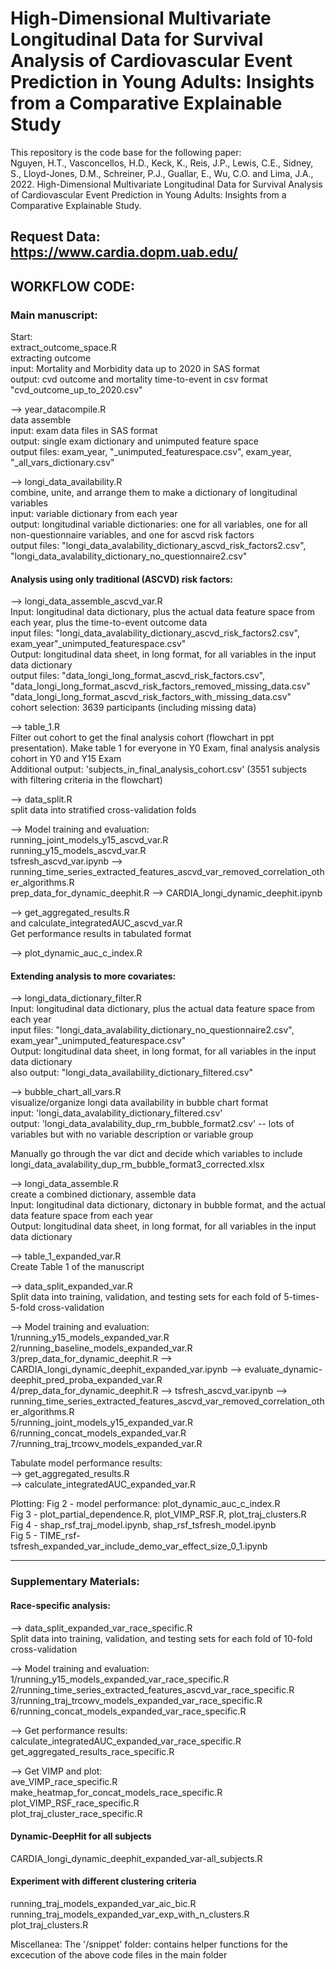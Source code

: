 # High-Dimensional Multivariate Longitudinal Data for Survival Analysis of Cardiovascular Event Prediction in Young Adults: Insights from a Comparative Explainable Study

This repository is the code base for the following paper:  
Nguyen, H.T., Vasconcellos, H.D., Keck, K., Reis, J.P., Lewis, C.E., Sidney, S., Lloyd-Jones, D.M., Schreiner, P.J., Guallar, E., Wu, C.O. and Lima, J.A., 2022. High-Dimensional Multivariate Longitudinal Data for Survival Analysis of Cardiovascular Event Prediction in Young Adults: Insights from a Comparative Explainable Study.


## Request Data: https://www.cardia.dopm.uab.edu/ 

##  WORKFLOW CODE:

### Main manuscript: 

Start:   
extract_outcome_space.R  
extracting outcome  
input: Mortality and Morbidity data up to 2020 in SAS format   
output: cvd outcome and mortality time-to-event in csv format  
"cvd_outcome_up_to_2020.csv"  

-->  year_datacompile.R  
data assemble  
input: exam data files in SAS format  
output: single exam dictionary and unimputed feature space  
output files: exam_year, "_unimputed_featurespace.csv", exam_year, "_all_vars_dictionary.csv"  

--> longi_data_availability.R  
combine, unite, and arrange them to make a dictionary of longitudinal variables   
input: variable dictionary from each year  
output: longitudinal variable dictionaries: one for all variables, one for all non-questionnaire variables, and one for ascvd risk factors  
output files: "longi_data_avalability_dictionary_ascvd_risk_factors2.csv", "longi_data_avalability_dictionary_no_questionnaire2.csv"  



#### Analysis using only traditional (ASCVD) risk factors:

--> longi_data_assemble_ascvd_var.R  
Input: longitudinal data dictionary, plus the actual data feature space from each year, plus the time-to-event outcome data  
input files: "longi_data_avalability_dictionary_ascvd_risk_factors2.csv", exam_year"_unimputed_featurespace.csv"  
Output: longitudinal data sheet, in long format, for all variables in the input data dictionary  
output files: "data_longi_long_format_ascvd_risk_factors.csv", "data_longi_long_format_ascvd_risk_factors_removed_missing_data.csv"  
"data_longi_long_format_ascvd_risk_factors_with_missing_data.csv"  
cohort selection: 3639 participants (including missing data)  



--> table_1.R    
Filter out cohort to get the final analysis cohort (flowchart in ppt presentation). Make table 1 for everyone in Y0 Exam, final analysis analysis cohort in Y0 and Y15 Exam    
Additional output: 'subjects_in_final_analysis_cohort.csv' (3551 subjects with filtering criteria in the flowchart)  


--> data_split.R    
split data into stratified cross-validation folds  

--> Model training and evaluation:  
running_joint_models_y15_ascvd_var.R  
running_y15_models_ascvd_var.R  
tsfresh_ascvd_var.ipynb --> running_time_series_extracted_features_ascvd_var_removed_correlation_other_algorithms.R  
prep_data_for_dynamic_deephit.R --> CARDIA_longi_dynamic_deephit.ipynb  
  
  
--> get_aggregated_results.R  
and calculate_integratedAUC_ascvd_var.R  
Get performance results in tabulated format  
  
--> plot_dynamic_auc_c_index.R     





#### Extending analysis to more covariates:  

--> longi_data_dictionary_filter.R  
Input: longitudinal data dictionary, plus the actual data feature space from each year  
input files: "longi_data_avalability_dictionary_no_questionnaire2.csv", exam_year"_unimputed_featurespace.csv"  
Output: longitudinal data sheet, in long format, for all variables in the input data dictionary  
also output: "longi_data_availability_dictionary_filtered.csv"  

--> bubble_chart_all_vars.R  
visualize/organize longi data availability in bubble chart format  
input: 'longi_data_avalability_dictionary_filtered.csv'  
output: 'longi_data_avalability_dup_rm_bubble_format2.csv' -- lots of variables but with no variable description or variable group  

Manually go through the var dict and decide which variables to include  
longi_data_avalability_dup_rm_bubble_format3_corrected.xlsx  


--> longi_data_assemble.R  
create a combined dictionary, assemble data  
Input: longitudinal data dictionary, dictonary in bubble format, and the actual data feature space from each year  
Output: longitudinal data sheet, in long format, for all variables in the input data dictionary  

--> table_1_expanded_var.R   
Create Table 1 of the manuscript  

--> data_split_expanded_var.R  
Split data into training, validation, and testing sets for each fold of 5-times-5-fold cross-validation  


--> Model training and evaluation:  
1/running_y15_models_expanded_var.R  
2/running_baseline_models_expanded_var.R  
3/prep_data_for_dynamic_deephit.R --> CARDIA_longi_dynamic_deephit_expanded_var.ipynb --> evaluate_dynamic-deephit_pred_proba_expanded_var.R  
4/prep_data_for_dynamic_deephit.R --> tsfresh_ascvd_var.ipynb --> running_time_series_extracted_features_ascvd_var_removed_correlation_other_algorithms.R  
5/running_joint_models_y15_expanded_var.R  
6/running_concat_models_expanded_var.R  
7/running_traj_trcowv_models_expanded_var.R  

  
Tabulate model performance results:  
--> get_aggregated_results.R  
--> calculate_integratedAUC_expanded_var.R  


Plotting:
Fig 2 - model performance: plot_dynamic_auc_c_index.R  
Fig 3 - plot_partial_dependence.R, plot_VIMP_RSF.R, plot_traj_clusters.R  
Fig 4 - shap_rsf_traj_model.ipynb, shap_rsf_tsfresh_model.ipynb  
Fig 5 - TIME_rsf-tsfresh_expanded_var_include_demo_var_effect_size_0_1.ipynb  

--------------------------------------------------------------------------------------
### Supplementary Materials:    

#### Race-specific analysis:   
--> data_split_expanded_var_race_specific.R  
Split data into training, validation, and testing sets for each fold of 10-fold cross-validation  


--> Model training and evaluation:  
1/running_y15_models_expanded_var_race_specific.R  
2/running_time_series_extracted_features_ascvd_var_race_specific.R  
3/running_traj_trcowv_models_expanded_var_race_specific.R  
6/running_concat_models_expanded_var_race_specific.R  
  
  
--> Get performance results:  
calculate_integratedAUC_expanded_var_race_specific.R  
get_aggregated_results_race_specific.R  

--> Get VIMP and plot:  
ave_VIMP_race_specific.R  
make_heatmap_for_concat_models_race_specific.R  
plot_VIMP_RSF_race_specific.R  
plot_traj_cluster_race_specific.R    


#### Dynamic-DeepHit for all subjects     
CARDIA_longi_dynamic_deephit_expanded_var-all_subjects.R  

#### Experiment with different clustering criteria  
running_traj_models_expanded_var_aic_bic.R  
running_traj_models_expanded_var_exp_with_n_clusters.R  
plot_traj_clusters.R  

Miscellanea: 
The '/snippet' folder: contains helper functions for the excecution of the above code files in the main folder 
